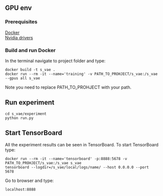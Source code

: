 ## GPU env

### Prerequisites
[Docker](https://www.docker.com/) <br/>
[Nvidia drivers](https://www.nvidia.com/Download/index.aspx)

### Build and run Docker
In the terminal navigate to project folder and type:
```
docker build -t s_vae .
docker run --rm -it --name='training' -v PATH_TO_PROHJECT/s_vae:/s_vae --gpus all s_vae
```
Note you need to replace PATH_TO_PROHJECT with your path.

## Run experiment
```
cd s_vae/experiment
python run.py 
```

## Start TensorBoard
All the experiment results can be seen in TensorBoard. To start TensorBoard type:
```
docker run --rm -it --name='tensorboard' -p:8888:5678 -v PATH_TO_PROHJECT/s_vae:/s_vae s_vae
tensorboard --logdir=/s_vae/local/logs/name/ --host 0.0.0.0 --port 5678
```
Go to browser and type:
```
localhost:8888
```